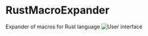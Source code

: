 # RustMacroExpander
Expander of macros for Rust language
![User interface](http://a.fsdn.com/con/app/proj/rustmacroexpander/screenshots/first.PNG)
